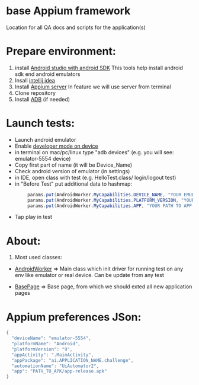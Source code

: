 # base Appium framework

Location for all QA docs and scripts for the application(s)

# Prepare environment: 
1. install [Android studio with android SDK](https://developer.android.com/studio/) This tools help install android sdk end android emulators
2. Insall [intellij idea](https://www.jetbrains.com/idea/)
3. Install [Appium server](http://appium.io/) In feature we will use server from terminal
4. Clone repository
5. Install [ADB](https://www.xda-developers.com/install-adb-windows-macos-linux/) (if needed)

# Launch tests:
- Launch android emulator
- Enable [developer mode on device](https://developer.android.com/studio/debug/dev-options)
- in terminal on mac/pc/linux type "adb devices" (e.g. you will see: emulator-5554	device)
 - Copy first part of name (it will be Device_Name)
 - Check android version of emulator (in settings)
- in IDE, open class with test (e.g. HelloTest.class/ login/logout test)
- in "Before Test" put additional data to hashmap:

```java
        params.put(AndroidWorker.MyCapabilities.DEVICE_NAME, "YOUR EMULATOR NAME");
        params.put(AndroidWorker.MyCapabilities.PLATFORM_VERSION, "YOUR ANDROID VERSION e.g. 9");
        params.put(AndroidWorker.MyCapabilities.APP, "YOUR PATH TO APP e.g. /Users/sserdiuk/Downloads/myApp.apk");
```

- Tap play in test


# About: 
1. Most used classes:

- [AndroidWorker](https://github.com/Serduk/baseAppium/blob/master/src/main/java/driver/AndroidWorker.java) => Main class which init driver for running test on any env like emulator or real device. Can be update from any test

- [BasePage](https://github.com/Serduk/baseAppium/blob/master/src/main/java/pages/BasePage.java) => Base page, from which we should exted all new application pages


# Appium preferences JSon:
```java
{
  "deviceName": "emulator-5554",
  "platformName": "Android",
  "platformVersion": "9",
  "appActivity": ".MainActivity",
  "appPackage": "ai.APPLICATION_NAME.challenge",
  "automationName": "UiAutomator2",
  "app": "PATH_TO_APK/app-release.apk"
}
```
